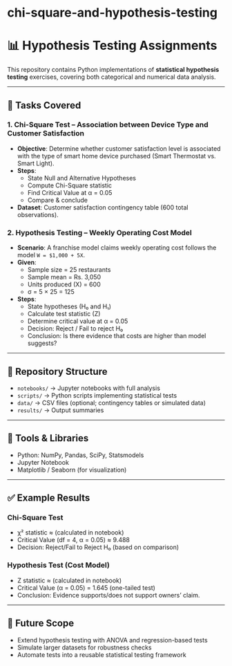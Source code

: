 # chi-square-and-hypothesis-testing
# 📊 Hypothesis Testing Assignments

This repository contains Python implementations of **statistical hypothesis testing** exercises, covering both categorical and numerical data analysis.

---

## 🔹 Tasks Covered

### 1. Chi-Square Test – Association between Device Type and Customer Satisfaction
- **Objective**: Determine whether customer satisfaction level is associated with the type of smart home device purchased (Smart Thermostat vs. Smart Light).  
- **Steps**:
  - State Null and Alternative Hypotheses
  - Compute Chi-Square statistic
  - Find Critical Value at α = 0.05
  - Compare & conclude  
- **Dataset**: Customer satisfaction contingency table (600 total observations).

### 2. Hypothesis Testing – Weekly Operating Cost Model
- **Scenario**: A franchise model claims weekly operating cost follows the model `W = $1,000 + 5X`.  
- **Given**:
  - Sample size = 25 restaurants
  - Sample mean = Rs. 3,050
  - Units produced (X) = 600
  - σ = 5 × 25 = 125
- **Steps**:
  - State hypotheses (H₀ and H₁)
  - Calculate test statistic (Z)
  - Determine critical value at α = 0.05
  - Decision: Reject / Fail to reject H₀
  - Conclusion: Is there evidence that costs are higher than model suggests?

---

## 📂 Repository Structure
- `notebooks/` → Jupyter notebooks with full analysis  
- `scripts/` → Python scripts implementing statistical tests  
- `data/` → CSV files (optional; contingency tables or simulated data)  
- `results/` → Output summaries  

---

## 🚀 Tools & Libraries
- Python: NumPy, Pandas, SciPy, Statsmodels
- Jupyter Notebook
- Matplotlib / Seaborn (for visualization)

---

## ✅ Example Results

### Chi-Square Test
- χ² statistic ≈ (calculated in notebook)  
- Critical Value (df = 4, α = 0.05) ≈ 9.488  
- Decision: Reject/Fail to Reject H₀ (based on comparison)  

### Hypothesis Test (Cost Model)
- Z statistic ≈ (calculated in notebook)  
- Critical Value (α = 0.05) = 1.645 (one-tailed test)  
- Conclusion: Evidence supports/does not support owners’ claim.

---

## 🔮 Future Scope
- Extend hypothesis testing with ANOVA and regression-based tests  
- Simulate larger datasets for robustness checks  
- Automate tests into a reusable statistical testing framework
